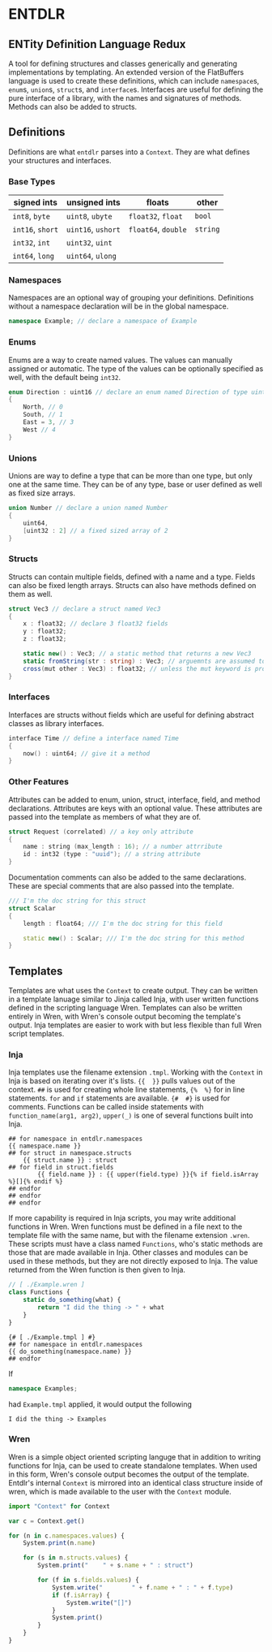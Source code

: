 # **ENTDLR**
## **ENT**ity **D**efinition **L**anguage **R**edux
A tool for defining structures and classes generically and generating implementations by templating. An extended version of the FlatBuffers language is used to create these definitions, which can include `namespace`s, `enum`s, `union`s, `struct`s, and `interface`s. Interfaces are useful for defining the pure interface of a library, with the names and signatures of methods. Methods can also be added to structs.

## Definitions
Definitions are what `entdlr` parses into a `Context`. They are what defines your structures and interfaces. 

### Base Types
|signed ints      |unsigned ints      |floats              |other    |
| --------------- | ----------------- | ------------------ | ------- |
|`int8`, `byte`   |`uint8`, `ubyte`   |`float32`, `float`  |`bool`   |
|`int16`, `short` |`uint16`, `ushort` |`float64`, `double` |`string` |
|`int32`, `int`   |`uint32`, `uint`   |                    |         |
|`int64`, `long`  |`uint64`, `ulong`  |                    |         |

### Namespaces
Namespaces are an optional way of grouping your definitions. Definitions without a namespace declaration will be in the global namespace.
```c#
namespace Example; // declare a namespace of Example
```

### Enums
Enums are a way to create named values. The values can manually assigned or automatic. The type of the values can be optionally specified as well, with the default being `int32`.
```c++
enum Direction : uint16 // declare an enum named Direction of type uint16
{
    North, // 0
    South, // 1
    East = 3, // 3
    West // 4
}
```

### Unions
Unions are way to define a type that can be more than one type, but only one at the same time. They can be of any type, base or user defined as well as fixed size arrays.
```c++
union Number // declare a union named Number
{
    uint64,
    [uint32 : 2] // a fixed sized array of 2
}
```

### Structs
Structs can contain multiple fields, defined with a name and a type. Fields can also be fixed length arrays. Structs can also have methods defined on them as well.
```c#
struct Vec3 // declare a struct named Vec3
{
    x : float32; // declare 3 float32 fields
    y : float32;
    z : float32;

    static new() : Vec3; // a static method that returns a new Vec3
    static fromString(str : string) : Vec3; // arguemnts are assumed to be constant
    cross(mut other : Vec3) : float32; // unless the mut keyword is provided
}
```

### Interfaces
Interfaces are structs without fields which are useful for defining abstract classes as library interfaces.
```c++
interface Time // define a interface named Time
{
    now() : uint64; // give it a method
}
```

### Other Features
Attributes can be added to enum, union, struct, interface, field, and method declarations. Attributes are keys with an optional value. These attributes are passed into the template as members of what they are of. 
```c++
struct Request (correlated) // a key only attribute
{
    name : string (max_length : 16); // a number attrribute
    id : int32 (type : "uuid"); // a string attribute
}
```

Documentation comments can also be added to the same declarations. These are special comments that are also passed into the template.
```c++
/// I'm the doc string for this struct
struct Scalar
{
    length : float64; /// I'm the doc string for this field

    static new() : Scalar; /// I'm the doc string for this method
}
```

## Templates
Templates are what uses the `Context` to create output. They can be written in a template lanuage similar to Jinja called Inja, with user written functions defined in the scripting language Wren. Templates can also be written entirely in Wren, with Wren's console output becoming the template's output. Inja templates are easier to work with but less flexible than full Wren script templates.

### Inja
Inja templates use the filename extension `.tmpl`. Working with the `Context` in Inja is based on iterating over it's lists. `{{  }}` pulls values out of the context. `##` is used for creating whole line statements, `{%  %}` for in line statements. `for` and `if` statements are available. `{#  #}` is used for comments. Functions can be called inside statements with `function_name(arg1, arg2)`, `upper(_)` is one of several functions built into Inja.
```jinja
## for namespace in entdlr.namespaces
{{ namespace.name }}
## for struct in namespace.structs
    {{ struct.name }} : struct
## for field in struct.fields
        {{ field.name }} : {{ upper(field.type) }}{% if field.isArray %}[]{% endif %}
## endfor
## endfor
## endfor
```
If more capability is required in Inja scripts, you may write additional functions in Wren. Wren functions must be defined in a file next to the template file with the same name, but with the filename extension `.wren`. These scripts must have a class named `Functions`, who's static methods are those that are made available in Inja. Other classes and modules can be used in these methods, but they are not directly exposed to Inja. The value returned from the Wren function is then given to Inja.

```javascript
// [ ./Example.wren ]
class Functions {
    static do_something(what) {
        return "I did the thing -> " + what
    }
}
```
```jinja
{# [ ./Example.tmpl ] #}
## for namespace in entdlr.namespaces
{{ do_something(namespace.name) }}
## endfor
```
If
```c++
namespace Examples;
```
had `Example.tmpl` applied, it would output the following
```
I did the thing -> Examples
```

### Wren
Wren is a simple object oriented scripting languge that in addition to writing functions for Inja, can be used to create standalone templates. When used in this form, Wren's console output becomes the output of the template. Entdlr's internal `Context` is mirrored into an identical class structure inside of wren, which is made available to the user with the `Context` module.
```javascript
import "Context" for Context

var c = Context.get()

for (n in c.namespaces.values) {
    System.print(n.name)

    for (s in n.structs.values) {
        System.print("    " + s.name + " : struct")

        for (f in s.fields.values) {
            System.write("        " + f.name + " : " + f.type)
            if (f.isArray) {
                System.write("[]")
            }
            System.print()
        }
    }
}
```
